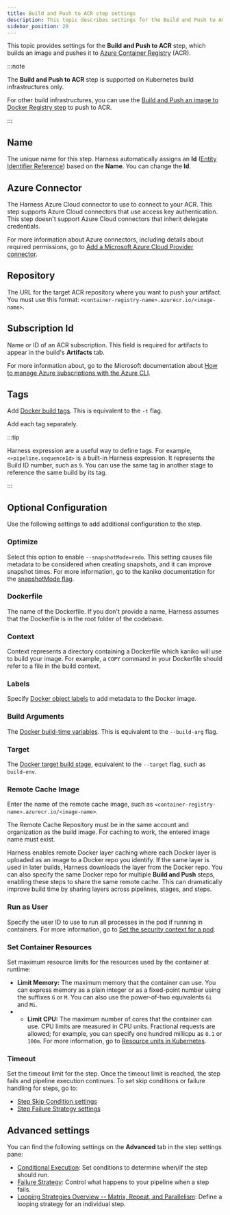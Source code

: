```yaml
---
title: Build and Push to ACR step settings
description: This topic describes settings for the Build and Push to ACR step.
sidebar_position: 20
---
```


This topic provides settings for the **Build and Push to ACR** step, which builds an image and pushes it to [Azure Container Registry](https://azure.microsoft.com/en-us/free/container-registry/) (ACR).

:::note

The **Build and Push to ACR** step is supported on Kubernetes build infrastructures only.

For other build infrastructures, you can use the [Build and Push an image to Docker Registry step](./build-and-push-to-docker-hub-step-settings.md) to push to ACR.

:::

## Name

The unique name for this step. Harness automatically assigns an **Id** ([Entity Identifier Reference](../../platform/20_References/entity-identifier-reference.md)) based on the **Name**. You can change the **Id**.

## Azure Connector

The Harness Azure Cloud connector to use to connect to your ACR. This step supports Azure Cloud connectors that use access key authentication. This step doesn't support Azure Cloud connectors that inherit delegate credentials.

For more information about Azure connectors, including details about required permissions, go to [Add a Microsoft Azure Cloud Provider connector](../../platform/7_Connectors/add-a-microsoft-azure-connector.md).

## Repository

The URL for the target ACR repository where you want to push your artifact. You must use this format: `<container-registry-name>.azurecr.io/<image-name>`.

## Subscription Id

Name or ID of an ACR subscription. This field is required for artifacts to appear in the build's **Artifacts** tab.

For more information about, go to the Microsoft documentation about [How to manage Azure subscriptions with the Azure CLI](https://learn.microsoft.com/en-us/cli/azure/manage-azure-subscriptions-azure-cli).

## Tags

Add [Docker build tags](https://docs.docker.com/engine/reference/commandline/build/#tag). This is equivalent to the `-t` flag.

Add each tag separately.

:::tip

Harness expression are a useful way to define tags. For example, `<+pipeline.sequenceId>` is a built-in Harness expression. It represents the Build ID number, such as `9`. You can use the same tag in another stage to reference the same build by its tag.

:::

## Optional Configuration

Use the following settings to add additional configuration to the step.

### Optimize

Select this option to enable `--snapshotMode=redo`. This setting causes file metadata to be considered when creating snapshots, and it can improve snapshot times. For more information, go to the kaniko documentation for the [snapshotMode flag](https://github.com/GoogleContainerTools/kaniko/blob/main/README.md#flag---snapshotmode).

### Dockerfile

The name of the Dockerfile. If you don't provide a name, Harness assumes that the Dockerfile is in the root folder of the codebase.

### Context

Context represents a directory containing a Dockerfile which kaniko will use to build your image. For example, a `COPY` command in your Dockerfile should refer to a file in the build context.

### Labels

Specify [Docker object labels](https://docs.docker.com/config/labels-custom-metadata/) to add metadata to the Docker image.

### Build Arguments

The [Docker build-time variables](https://docs.docker.com/engine/reference/commandline/build/#build-arg). This is equivalent to the `--build-arg` flag.

### Target

The [Docker target build stage](https://docs.docker.com/engine/reference/commandline/build/#target), equivalent to the `--target` flag, such as `build-env`.

### Remote Cache Image

Enter the name of the remote cache image, such as `<container-registry-name>.azurecr.io/<image-name>`.

The Remote Cache Repository must be in the same account and organization as the build image. For caching to work, the entered image name must exist.

Harness enables remote Docker layer caching where each Docker layer is uploaded as an image to a Docker repo you identify. If the same layer is used in later builds, Harness downloads the layer from the Docker repo. You can also specify the same Docker repo for multiple **Build and Push** steps, enabling these steps to share the same remote cache. This can dramatically improve build time by sharing layers across pipelines, stages, and steps.

### Run as User

Specify the user ID to use to run all processes in the pod if running in containers. For more information, go to [Set the security context for a pod](https://kubernetes.io/docs/tasks/configure-pod-container/security-context/#set-the-security-context-for-a-pod).

### Set Container Resources

Set maximum resource limits for the resources used by the container at runtime:

* **Limit Memory:** The maximum memory that the container can use. You can express memory as a plain integer or as a fixed-point number using the suffixes `G` or `M`. You can also use the power-of-two equivalents `Gi` and `Mi`.
* * **Limit CPU:** The maximum number of cores that the container can use. CPU limits are measured in CPU units. Fractional requests are allowed; for example, you can specify one hundred millicpu as `0.1` or `100m`. For more information, go to [Resource units in Kubernetes](https://kubernetes.io/docs/concepts/configuration/manage-resources-containers/#resource-units-in-kubernetes).

### Timeout

Set the timeout limit for the step. Once the timeout limit is reached, the step fails and pipeline execution continues. To set skip conditions or failure handling for steps, go to:

* [Step Skip Condition settings](../../platform/8_Pipelines/w_pipeline-steps-reference/step-skip-condition-settings.md)
* [Step Failure Strategy settings](../../platform/8_Pipelines/w_pipeline-steps-reference/step-failure-strategy-settings.md)

## Advanced settings

You can find the following settings on the **Advanced** tab in the step settings pane:

* [Conditional Execution](../../platform/8_Pipelines/w_pipeline-steps-reference/step-skip-condition-settings.md): Set conditions to determine when/if the step should run.
* [Failure Strategy](../../platform/8_Pipelines/w_pipeline-steps-reference/step-failure-strategy-settings.md): Control what happens to your pipeline when a step fails.
* [Looping Strategies Overview -- Matrix, Repeat, and Parallelism](../../platform/8_Pipelines/looping-strategies-matrix-repeat-and-parallelism.md): Define a looping strategy for an individual step.
